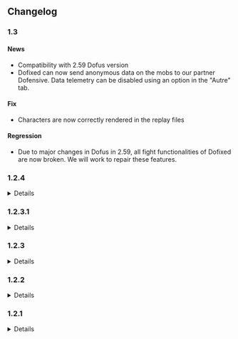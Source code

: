 ## Changelog

### <a id="1.3"></a>1.3

#### News

- Compatibility with 2.59 Dofus version
- Dofixed can now send anonymous data on the mobs to our partner Dofensive. Data telemetry can be disabled using an option in the "Autre" tab.

#### Fix

- Characters are now correctly rendered in the replay files

#### Regression

- Due to major changes in Dofus in 2.59, all fight functionalities of Dofixed are now broken. We will work to repair these features.

### <a id="1.2.4"></a>1.2.4
<details markdown="1">

#### Fix

- The Flash renderer is back. Renderings reappear in the timeline, replays and the voice chat window.
</details>

### <a id="1.2.3.1"></a>1.2.3.1
<details markdown="1">

#### Improvements

- DoFensive module is back to its former glory (with images)
</details>

### <a id="1.2.3"></a>1.2.3
<details markdown="1">

#### Improvements

- Compatibility with 2.58.3.3

#### Fix

- Discord invitations do not link to a restricted channel anymore
- Image rendering requiring Flash has been disabled pending to find a new solution
</details>

### <a id="1.2.2"></a>1.2.2
<details markdown="1">

#### Improvements

- Compatibility with 2.58
</details>


### <a id="1.2.1"></a>1.2.1
<details markdown="1">

Changelog before 1.2.2 were not translated in english, sorry
</details>
